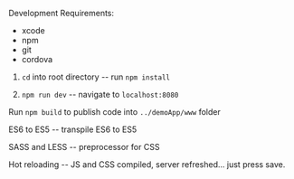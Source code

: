 Development Requirements: 
  - xcode
  - npm
  - git
  - cordova
    


  1. `cd` into root directory -- run `npm install`
  
  2. `npm run dev` -- navigate to `localhost:8080`

  Run `npm build` to publish code into `../demoApp/www` folder

  ES6 to ES5 -- transpile ES6 to ES5
  
  SASS and LESS -- preprocessor for CSS
  
  Hot reloading -- JS and CSS compiled, server refreshed... just press save.

